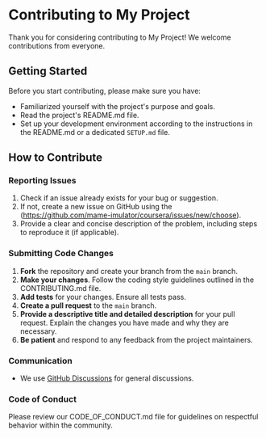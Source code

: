 # Contributing to My Project

Thank you for considering contributing to My Project!  We welcome contributions from everyone.

## Getting Started

Before you start contributing, please make sure you have:

*   Familiarized yourself with the project's purpose and goals.
*   Read the project's README.md file.
*   Set up your development environment according to the instructions in the README.md or a dedicated `SETUP.md` file.

## How to Contribute

### Reporting Issues

1.  Check if an issue already exists for your bug or suggestion.
2.  If not, create a new issue on GitHub using the (https://github.com/mame-imulator/coursera/issues/new/choose).
3.  Provide a clear and concise description of the problem, including steps to reproduce it (if applicable).

### Submitting Code Changes

1.  **Fork** the repository and create your branch from the `main` branch.
2.  **Make your changes**.  Follow the coding style guidelines outlined in the CONTRIBUTING.md file.
3.  **Add tests** for your changes.  Ensure all tests pass.
4.  **Create a pull request** to the `main` branch.
5.  **Provide a descriptive title and detailed description** for your pull request. Explain the changes you have made and why they are necessary.
6.  **Be patient** and respond to any feedback from the project maintainers.

### Communication

*   We use [GitHub Discussions](https://github.com/mame-imulator/coursera/discussions) for general discussions.

### Code of Conduct

Please review our CODE_OF_CONDUCT.md file for guidelines on respectful behavior within the community.
